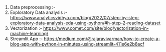 1) Data preprocessing :- 
2) Exploratory Data analysis :- https://www.analyticsvidhya.com/blog/2022/07/step-by-step-exploratory-data-analysis-eda-using-python/#h-step-2-reading-dataset
3) Vectorization :- https://www.comet.com/site/blog/vectorization-in-machine-learning/
4) Streamlit App :- https://medium.com/@rajaravivarman/how-to-create-a-blog-app-with-python-in-minutes-using-streamlit-411e6e2b8acf